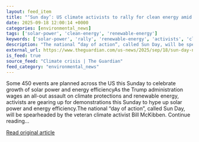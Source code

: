 ```yaml
---
layout: feed_item
title: "‘Sun day’: US climate activists to rally for clean energy amid Trump attacks"
date: 2025-09-18 12:00:14 +0000
categories: [environmental_news]
tags: ['solar-power', 'clean-energy', 'renewable-energy']
keywords: ['solar-power', 'rally', 'renewable-energy', 'activists', 'climate', 'clean-energy']
description: "The national “day of action”, called Sun Day, will be spearheaded by the veteran climate activist Bill McKibben"
external_url: https://www.theguardian.com/us-news/2025/sep/18/sun-day-national-rally-clean-energy
is_feed: true
source_feed: "Climate crisis | The Guardian"
feed_category: "environmental_news"
---
```


Some 450 events are planned across the US this Sunday to celebrate growth of solar power and energy efficiencyAs the Trump administration wages an all-out assault on climate protections and renewable energy, activists are gearing up for demonstrations this Sunday to hype up solar power and energy efficiency.The national “day of action”, called Sun Day, will be spearheaded by the veteran climate activist Bill McKibben. Continue reading...

[Read original article](https://www.theguardian.com/us-news/2025/sep/18/sun-day-national-rally-clean-energy)
